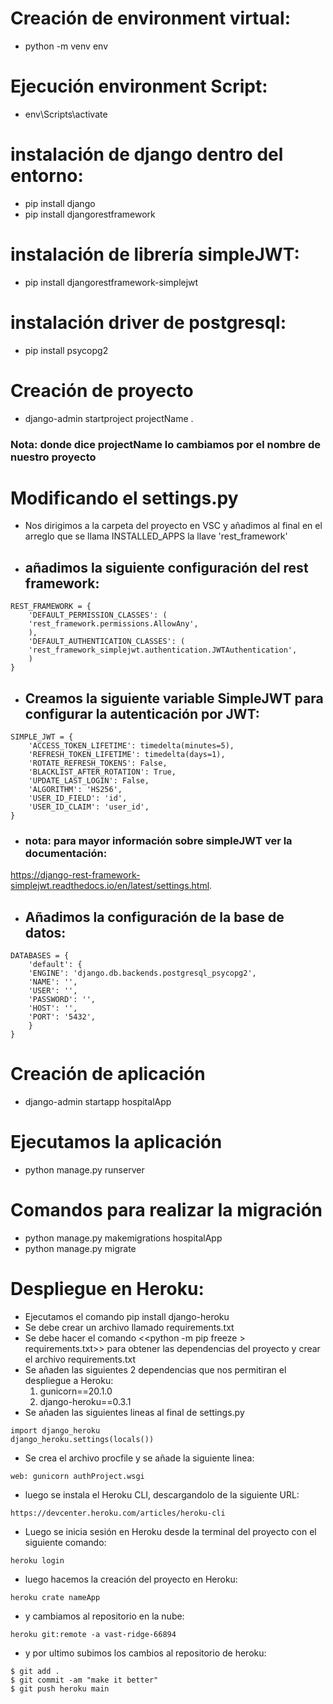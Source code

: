 # Creación de environment virtual:
* python -m venv env

# Ejecución environment Script:
* env\Scripts\activate

# instalación de django dentro del entorno:
* pip install django
* pip install djangorestframework

# instalación de librería simpleJWT:
* pip install djangorestframework-simplejwt

# instalación driver de postgresql:
* pip install psycopg2

# Creación de proyecto
* django-admin startproject projectName .
### Nota: donde dice projectName lo cambiamos por el nombre de nuestro proyecto

# Modificando el settings.py
* Nos dirigimos a la carpeta del proyecto en VSC y añadimos al final en el arreglo que se llama INSTALLED_APPS la llave 'rest_framework'
* ## añadimos la siguiente configuración del rest framework:
~~~
REST_FRAMEWORK = {
    'DEFAULT_PERMISSION_CLASSES': (
    'rest_framework.permissions.AllowAny',
    ),
    'DEFAULT_AUTHENTICATION_CLASSES': (
    'rest_framework_simplejwt.authentication.JWTAuthentication',
    )
}
~~~
* ## Creamos la siguiente variable SimpleJWT para configurar la autenticación por JWT:
~~~
SIMPLE_JWT = {
    'ACCESS_TOKEN_LIFETIME': timedelta(minutes=5),
    'REFRESH_TOKEN_LIFETIME': timedelta(days=1),
    'ROTATE_REFRESH_TOKENS': False,
    'BLACKLIST_AFTER_ROTATION': True,
    'UPDATE_LAST_LOGIN': False,
    'ALGORITHM': 'HS256',
    'USER_ID_FIELD': 'id',
    'USER_ID_CLAIM': 'user_id',
} 
~~~
* ### nota: para mayor información sobre simpleJWT ver la documentación:
https://django-rest-framework-simplejwt.readthedocs.io/en/latest/settings.html.

* ## Añadimos la configuración de la base de datos:
~~~
DATABASES = {
    'default': {
    'ENGINE': 'django.db.backends.postgresql_psycopg2',
    'NAME': '',
    'USER': '',
    'PASSWORD': '',
    'HOST': '',
    'PORT': '5432',
    }
}
~~~
# Creación de aplicación
* django-admin startapp hospitalApp

# Ejecutamos la aplicación
* python manage.py runserver

# Comandos para realizar la migración
* python manage.py makemigrations hospitalApp
* python manage.py migrate 

# Despliegue en Heroku:
* Ejecutamos el comando pip install django-heroku
* Se debe crear un archivo llamado requirements.txt
* Se debe hacer el comando <<python -m pip freeze > requirements.txt>> para obtener las dependencias del proyecto y crear el archivo requirements.txt
* Se añaden las siguientes 2 dependencias que nos permitiran el despliegue a Heroku:
    1. gunicorn==20.1.0
    2. django-heroku==0.3.1
* Se añaden las siguientes lineas al final de settings.py
~~~
import django_heroku
django_heroku.settings(locals())
~~~
* Se crea el archivo procfile y se añade la siguiente linea:
~~~
web: gunicorn authProject.wsgi
~~~
* luego se instala el Heroku CLI, descargandolo de la siguiente URL:
~~~
https://devcenter.heroku.com/articles/heroku-cli
~~~
* Luego se inicia sesión en Heroku desde la terminal del proyecto con el siguiente comando:
~~~
heroku login
~~~
* luego hacemos la creación del proyecto en Heroku:
~~~
heroku crate nameApp
~~~
* y cambiamos al repositorio en la nube:
~~~
heroku git:remote -a vast-ridge-66894
~~~
* y por ultimo subimos los cambios al repositorio de heroku:
~~~
$ git add .
$ git commit -am "make it better"
$ git push heroku main
~~~